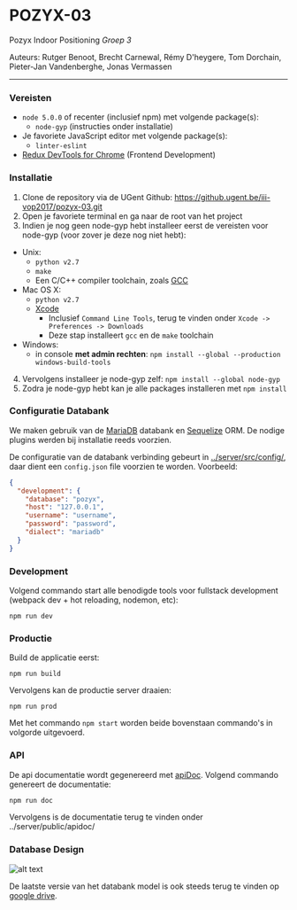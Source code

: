 # POZYX-03

Pozyx Indoor Positioning *Groep 3*

Auteurs: Rutger Benoot, Brecht Carnewal, Rémy D'heygere, Tom Dorchain, Pieter-Jan Vandenberghe, Jonas Vermassen

***

### Vereisten
  * `node 5.0.0` of recenter (inclusief npm) met volgende package(s):
    * `node-gyp` (instructies onder installatie)
  * Je favoriete JavaScript editor met volgende package(s):
    * `linter-eslint`
  * [Redux DevTools for Chrome](https://chrome.google.com/webstore/detail/redux-devtools/lmhkpmbekcpmknklioeibfkpmmfibljd) (Frontend Development)

### Installatie

1. Clone de repository via de UGent Github: <https://github.ugent.be/iii-vop2017/pozyx-03.git>
2. Open je favoriete terminal en ga naar de root van het project
3. Indien je nog geen node-gyp hebt installeer eerst de vereisten voor node-gyp (voor zover je deze nog niet hebt):
  * Unix:
    * `python v2.7`
    * `make`
    * Een C/C++ compiler toolchain, zoals [GCC](https://gcc.gnu.org)
  * Mac OS X:
    * `python v2.7`
    * [Xcode](https://developer.apple.com/xcode/download/)
      * Inclusief `Command Line Tools`, terug te vinden onder `Xcode -> Preferences -> Downloads`
      * Deze stap installeert `gcc` en de `make` toolchain
  * Windows:
    * in console __met admin rechten__: `npm install --global --production windows-build-tools` 
4. Vervolgens installeer je node-gyp zelf: `npm install --global node-gyp`
5. Zodra je node-gyp hebt kan je alle packages installeren met `npm install`

### Configuratie Databank
We maken gebruik van de [MariaDB] databank en [Sequelize] ORM. De nodige plugins werden bij installatie reeds voorzien.

De configuratie van de databank verbinding gebeurt in [../server/src/config/](https://github.ugent.be/iii-vop2017/pozyx-03/tree/master/src/server/src/config), daar dient een `config.json` file voorzien te worden. Voorbeeld:
```json
{
  "development": {
    "database": "pozyx",
    "host": "127.0.0.1",
    "username": "username",
    "password": "password",
    "dialect": "mariadb"
  }
}
```

### Development

Volgend commando start alle benodigde tools voor fullstack development (webpack dev + hot reloading, nodemon, etc):

```
npm run dev
```

### Productie
Build de applicatie eerst:

```
npm run build
```

Vervolgens kan de productie server draaien:

```
npm run prod
```

Met het commando `npm start` worden beide bovenstaan commando's in volgorde uitgevoerd.

### API
De api documentatie wordt gegenereerd met [apiDoc]. Volgend commando genereert de documentatie:
```bash
npm run doc
```
Vervolgens is de documentatie terug te vinden onder ../server/public/apidoc/

### Database Design

![alt text](https://lh4.googleusercontent.com/NPy3I5sTcG7Atd2sr-pcGFiMZCF9xmoaqeweCPomymfupvXfaMXdyzP4BrXnLzeQYaOKxTkAcNYy-io=w1920-h943 "UML Database Design")

De laatste versie van het databank model is ook steeds terug te vinden op [google drive](https://drive.google.com/open?id=0B_pQpm22Q56JYUFYVDZyRnBpMkk).

[//]: #

   [MariaDB]: <https://mariadb.org/>
   [Sequelize]: <https://nodejs.org/en/>
   [apiDoc]: <http://apidocjs.com/>